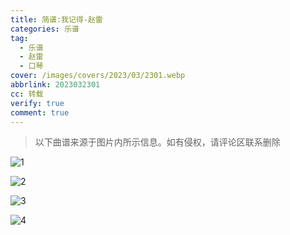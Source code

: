 ```yaml
---
title: 简谱:我记得-赵雷
categories: 乐谱
tag:
  - 乐谱
  - 赵雷
  - 口琴
cover: /images/covers/2023/03/2301.webp
abbrlink: 2023032301
cc: 转载
verify: true
comment: true
---
```


> 以下曲谱来源于图片内所示信息。如有侵权，请评论区联系删除

![1](/images/post_images/20230323-92c79a01c9e741b7bba377471cf70783.webp)


![2](/images/post_images/20230323-0f2716364ba845e3831fc5c25803197b.webp)


![3](/images/post_images/20230323-5425ec4a87b74ec6a03fcba71936736e.webp)


![4](/images/post_images/20230323-624e1f6daf804a2cb703e7a10d7679c1.webp)
